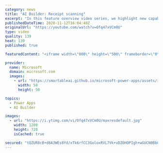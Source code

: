 ```yaml
---
category: news
title: "AI Builder: Receipt scanning"
excerpt: "In this feature overview video series, we highlight new capabilities included in the latest update to AI Builder.  Receipt scanning is a new AI Builder feature that processes receipts to identify and extract information. The AI model identifies receipt data, merchant information, total price, and taxes"
publishedDateTime: 2020-11-12T16:04:40Z
originalUrl: "https://youtube.com/watch?v=Ofq47xVCm0U"
type: video
quality: 139
heat: 139
published: true

featuredContent: "<iframe width=\"800\" height=\"500\" frameborder=\"0\" src=\"https://www.youtube.com/embed/Ofq47xVCm0U\" allow=\"accelerometer; autoplay; encrypted-media; gyroscope; picture-in-picture\" allowfullscreen></iframe>"

provider:
  name: Microsoft
  domain: microsoft.com
  images:
    - url: "https://smartableai.github.io/microsoft-power-apps/assets/images/organizations/microsoft.com-50x50.jpg"
      width: 50
      height: 50

topics:
  - Power Apps
  - AI Builder

images:
  - url: "https://i.ytimg.com/vi/Ofq47xVCm0U/maxresdefault.jpg"
    width: 1280
    height: 720
    isCached: true

secured: "tQZUR8cB+d6A3WEs8Yd/xTk6rfCC3GoloxRVL7Vk+vDZOHOPIgh+wGUCN0BbGnXr7SKz/VzMuXZSoFmz9h35HDbqtdPbtwQDyID19KuevV9Xacy/G0D23yld3J11lgcNtUYMoLkYmi144jE8JKPJNyHb1pcH2C/tokwdRrkhl/W9IlG2YqkXo9k1/MTMunaD1SjyfpP/g56/tFAThJnghOeSr/Uj6NZDc48lknMijPE0WStXUUl+khQ3ro/z1wXxz98mB5W+RQDC6yg5J5jEr9bhmGlsjbhJedMI8Fouhmuwu29eQyfs7tiG/uL/nYfEfyJ+x+xwUJ5dmssmUdWygD//MK5ID0lCr6TtVtuyM55FLhqAdUp87KJTWYaU8yMDVFdmxhv/1bLb2HXn47TbQ7psKL76CSLz+gA2zw5O2D8=;TGNvIiSw9L3ydgTk6vRGqQ=="
---
```



